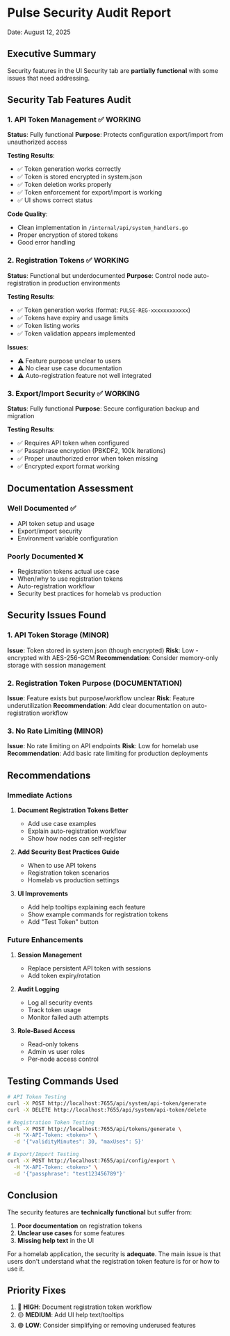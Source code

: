 # Pulse Security Audit Report
Date: August 12, 2025

## Executive Summary
Security features in the UI Security tab are **partially functional** with some issues that need addressing.

## Security Tab Features Audit

### 1. API Token Management ✅ WORKING
**Status**: Fully functional
**Purpose**: Protects configuration export/import from unauthorized access

**Testing Results**:
- ✅ Token generation works correctly
- ✅ Token is stored encrypted in system.json
- ✅ Token deletion works properly
- ✅ Token enforcement for export/import is working
- ✅ UI shows correct status

**Code Quality**:
- Clean implementation in `/internal/api/system_handlers.go`
- Proper encryption of stored tokens
- Good error handling

### 2. Registration Tokens ✅ WORKING
**Status**: Functional but underdocumented
**Purpose**: Control node auto-registration in production environments

**Testing Results**:
- ✅ Token generation works (format: `PULSE-REG-xxxxxxxxxxxx`)
- ✅ Tokens have expiry and usage limits
- ✅ Token listing works
- ✅ Token validation appears implemented

**Issues**:
- ⚠️ Feature purpose unclear to users
- ⚠️ No clear use case documentation
- ⚠️ Auto-registration feature not well integrated

### 3. Export/Import Security ✅ WORKING
**Status**: Fully functional
**Purpose**: Secure configuration backup and migration

**Testing Results**:
- ✅ Requires API token when configured
- ✅ Passphrase encryption (PBKDF2, 100k iterations)
- ✅ Proper unauthorized error when token missing
- ✅ Encrypted export format working

## Documentation Assessment

### Well Documented ✅
- API token setup and usage
- Export/import security
- Environment variable configuration

### Poorly Documented ❌
- Registration tokens actual use case
- When/why to use registration tokens
- Auto-registration workflow
- Security best practices for homelab vs production

## Security Issues Found

### 1. API Token Storage (MINOR)
**Issue**: Token stored in system.json (though encrypted)
**Risk**: Low - encrypted with AES-256-GCM
**Recommendation**: Consider memory-only storage with session management

### 2. Registration Token Purpose (DOCUMENTATION)
**Issue**: Feature exists but purpose/workflow unclear
**Risk**: Feature underutilization
**Recommendation**: Add clear documentation on auto-registration workflow

### 3. No Rate Limiting (MINOR)
**Issue**: No rate limiting on API endpoints
**Risk**: Low for homelab use
**Recommendation**: Add basic rate limiting for production deployments

## Recommendations

### Immediate Actions
1. **Document Registration Tokens Better**
   - Add use case examples
   - Explain auto-registration workflow
   - Show how nodes can self-register

2. **Add Security Best Practices Guide**
   - When to use API tokens
   - Registration token scenarios
   - Homelab vs production settings

3. **UI Improvements**
   - Add help tooltips explaining each feature
   - Show example commands for registration tokens
   - Add "Test Token" button

### Future Enhancements
1. **Session Management**
   - Replace persistent API token with sessions
   - Add token expiry/rotation

2. **Audit Logging**
   - Log all security events
   - Track token usage
   - Monitor failed auth attempts

3. **Role-Based Access**
   - Read-only tokens
   - Admin vs user roles
   - Per-node access control

## Testing Commands Used

```bash
# API Token Testing
curl -X POST http://localhost:7655/api/system/api-token/generate
curl -X DELETE http://localhost:7655/api/system/api-token/delete

# Registration Token Testing  
curl -X POST http://localhost:7655/api/tokens/generate \
  -H "X-API-Token: <token>" \
  -d '{"validityMinutes": 30, "maxUses": 5}'

# Export/Import Testing
curl -X POST http://localhost:7655/api/config/export \
  -H "X-API-Token: <token>" \
  -d '{"passphrase": "test123456789"}'
```

## Conclusion

The security features are **technically functional** but suffer from:
1. **Poor documentation** on registration tokens
2. **Unclear use cases** for some features
3. **Missing help text** in the UI

For a homelab application, the security is **adequate**. The main issue is that users don't understand what the registration token feature is for or how to use it.

## Priority Fixes
1. 🔴 **HIGH**: Document registration token workflow
2. 🟡 **MEDIUM**: Add UI help text/tooltips
3. 🟢 **LOW**: Consider simplifying or removing underused features